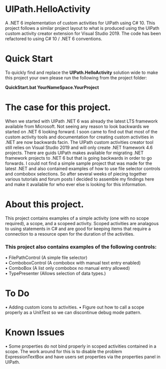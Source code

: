 # UIPath.HelloActivity
A .NET 6 implementation of custom activities for UIPath using C# 10.  This project follows a similar project layout to what is produced using the UIPath custom activity creator extension for Visual Studio 2019.  The code has been refactored to using C# 10 / .NET 6 conventions. 

# Quick Start

To quickly find and replace the **UIPath.HelloActivity** solution wide to make this project your own please run the following from the project folder:

**QuickStart.bat YourNameSpace.YourProject**

# The case for this project.
When we started with UIPath .NET 6 was already the latest LTS framework available from Microsoft.  Not seeing any reason to look backwards we started on .NET 6 looking forward. I soon came to find out that most of the custom activity tools and documentation for creating custom activities in .NET are now backwards facin.  The UIPath custom activities creator tool still relies on Visual Studio 2019 and will only create .NET framework 4.6 projects.  There are guids UIPath makes available for migrating .NET framework projects to .NET 6 but that is going backwards in order to go forwards.  I could not find a simple sample project that was made for the latest .NET and also contained examples of how to use file selector controls and combobox selections.  So after several weeks of piecing together various tutorials and forum posts I decided to assemble my findings here and make it available for who ever else is looking for this information.

# About this project.
This project contains examples of a simple activity (one with no scope required), a scope, and a scopeed activity.  Scoped activities are analagous to using statements in C# and are good for keeping items that require a connection to a resource open for the duration of the activities.  
 
### This project also contains examples of the following controls:
• FilePathControl (A simple file selector)  
• ComboboxControl (A combobox with manual text entry enabled)  
• ComboBox (A list only combobox no manual entry allowed)  
• TypePresenter (Allows selection of data types.)

# To Do
• Adding custom icons to activities.
• Figure out how to call a scope properly as a UnitTest so we can discontinue debug mode pattern.

# Known Issues
• Some properties do not bind properly in scoped activities contained in a scope.  The work around for this is to disable the problem ExpressionTextBox and have users set properties via the properties panel in UIPath.